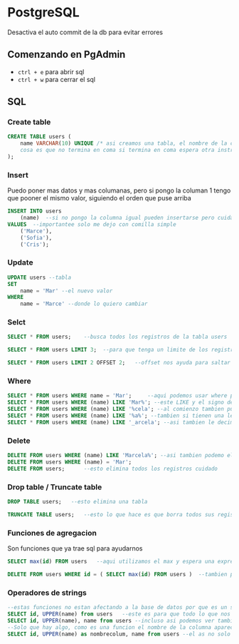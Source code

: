 # PostgreSQL

Desactiva el auto commit de la db para evitar errores

## Comenzando en PgAdmin

- `ctrl + e` para abrir sql
- `ctrl + w` para cerrar el sql

## SQL

### Create table

```sql
CREATE TABLE users (
	name VARCHAR(10) UNIQUE	/* asi creamos una tabla, el nombre de la columna despues el tipo y con UNIQUE le digo que sera unico el nombre no estar duplicado otra
	cosa es que no termina en coma si termina en coma espera otra instruccion */
);
```

### Insert

Puedo poner mas datos y mas columanas, pero si pongo la columan 1 tengo que pooner el mismo valor, siguiendo el orden que puse arriba

```sql
INSERT INTO users
	(name)  --si no pongo la columna igual pueden insertarse pero cuidado con el orden porque los valores insertados seguiran el orden que tenga la tabla
VALUES  --importantee solo me dejo con comilla simple
	('Marce'),
	('Sofia'),
	('Cris');

```

### Update

```sql
UPDATE users --tabla
SET
    name = 'Mar' --el nuevo valor
WHERE
    name = 'Marce' --donde lo quiero cambiar
```

### Selct

```sql
SELECT * FROM users;    --busca todos los registros de la tabla users

SELECT * FROM users LIMIT 3;  --para que tenga un limite de los registros que devuelve

SELECT * FROM users LIMIT 2 OFFSET 2;   --offset nos ayuda para saltar dos, entonces si devuelve 1 y 2 ahora devuelve 3 y 4
```

### Where

```sql
SELECT * FROM users WHERE name = 'Mar';		--aqui podemos usar where para decir que me muestre todas donde el nombre sea Mar
SELECT * FROM users WHERE (name) LIKE 'Mar%'; --este LIKE y el signo de porcentaje nos ayuda como una expresion regular le digo que por lo menos tenga esas primeras litras y despues no me importa lo que venga
SELECT * FROM users WHERE (name) LIKE '%cela'; --al comienzo tambien puede estar
SELECT * FROM users WHERE (name) LIKE '%a%'; --tambien si tienen una letra a y asi podemos hacer las convinaciones que queremos
SELECT * FROM users WHERE (name) LIKE '_arcela'; --asi tambien le decimos que solamente esperamos un caracter con el guion bajo
```

### Delete

```sql
DELETE FROM users WHERE (name) LIKE 'Marcela%';	--asi tambien podemo eliminar siempre intentar poner el where
DELETE FROM users WHERE (name) = 'Mar';
DELETE FROM users;		--esto elimina todos los registros cuidado
```

### Drop table / Truncate table

```sql
DROP TABLE users;	--esto elimina una tabla

TRUNCATE TABLE users; 	--esto lo que hace es que borra todos sus registros pero deja la tabla, es lo mismo que DELETE pero en DELETE nos da la posibilidad de hacer un where
```

### Funciones de agregacion

Son funciones que ya trae sql para ayudarnos

```sql
SELECT max(id) FROM users	--aqui utilizamos el max y espera una expresion en este caso le dije que me seleccionara el id maximo de la tabla users

DELETE FROM users WHERE id = ( SELECT max(id) FROM users )	--tambien puedo ejecutar un subquery
```

### Operadores de strings

```sql
--estas funciones no estan afectando a la base de datos por que es un select otra cosa seria se fuera un update
SELECT id, UPPER(name) from users	--este es para que todo lo que nos regrese lo pase a mayusculas
SELECT id, UPPER(name), name from users	--incluso asi podemos ver tambien la columna sin modificar
--Solo que hay algo, como es una funcion el nombre de la columna aparece commo upper si queremos poner un alias a la culumna es de la siguiente manera
SELECT id, UPPER(name) as nombrecolum, name from users --el as no solo lo puedo poner ahi si no en cualquier coulmna
```
